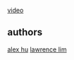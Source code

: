 [video](https://www.youtube.com/watch?v=Af_j6-uQNtM)


authors
---
[alex hu](https://github.com/enigmamemory)
[lawrence lim](https://github.com/mblaurens)
